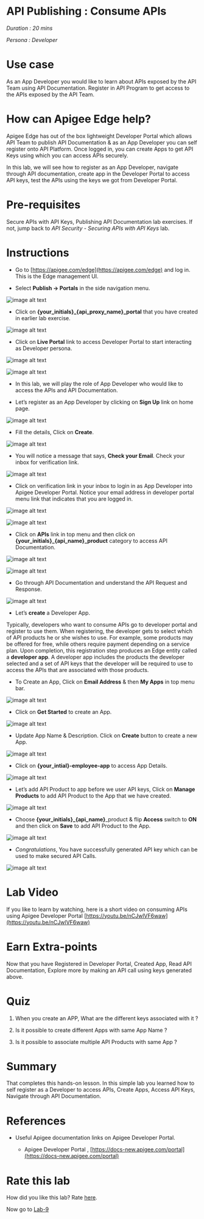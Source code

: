 # API Publishing : Consume APIs 

*Duration : 20 mins*

*Persona : Developer*

# Use case

As an App Developer you would like to learn about APIs exposed by the API Team using API Documentation. Register in API Program to get access to the APIs exposed by the API Team.

# How can Apigee Edge help?

Apigee Edge has out of the box lightweight Developer Portal which allows API Team to publish API Documentation & as an App Developer you can self register onto API Platform. Once logged in, you can create Apps to get API Keys using which you can access APIs securely.

In this lab, we will see how to register as an App Developer, navigate through API documentation, create app in the Developer Portal to access API keys, test the APIs using the keys we got from Developer Portal.

# Pre-requisites

Secure APIs with API Keys, Publishing API Documentation lab exercises. If not, jump back to *API Security - Securing APIs with API Keys* lab.

# Instructions

* Go to [https://apigee.com/edge](https://apigee.com/edge) and log in. This is the Edge management UI. 

* Select **Publish → Portals** in the side navigation menu.

![image alt text](./media/image_0.png)

* Click on **{your_initials}_{api_proxy_name}_portal** that you have created in earlier lab exercise.	

![image alt text](./media/image_1.png)

* Click on **Live Portal** link to access Developer Portal to start interacting as Developer persona.

![image alt text](./media/image_2.png)

![image alt text](./media/image_3.png)

* In this lab, we will play the role of App Developer who would like to access the APIs and API Documentation.

* Let’s register as an App Developer by clicking on **Sign Up** link on home page.

![image alt text](./media/image_4.png)

* Fill the details, Click on **Create**.

![image alt text](./media/image_5.png)

* You will notice a message that says, **Check your Email**. Check your inbox for verification link.

![image alt text](./media/image_6.png)

* Click on verification link in your inbox to login in as App Developer into Apigee Developer Portal. Notice your email address in developer portal menu link that indicates that you are logged in.

![image alt text](./media/image_7.png)

![image alt text](./media/image_8.png)

* Click on **APIs** link in top menu and then click on **{your_initials}_{api_name}_product** category to access API Documentation.

![image alt text](./media/image_9.png)

![image alt text](./media/image_10.png)

* Go through API Documentation and understand the API Request and Response.

![image alt text](./media/image_11.png)

* Let’s **create** a Developer App.

Typically, developers who want to consume APIs go to developer portal and register to use them. When registering, the developer gets to select which of API products he or she wishes to use. For example, some products may be offered for free, while others require payment depending on a service plan. Upon completion, this registration step produces an Edge entity called a **developer app**. A developer app includes the products the developer selected and a set of API keys that the developer will be required to use to access the APIs that are associated with those products. 

* To Create an App, Click on **Email Address** & then **My Apps** in top menu bar.

![image alt text](./media/image_12.png)

* Click on **Get Started** to create an App.

![image alt text](./media/image_13.png)

* Update App Name & Description. Click on **Create** button to create a new App.

![image alt text](./media/image_14.png)

* Click on **{your_intial}-employee-app** to access App Details.

![image alt text](./media/image_15.png)

* Let’s add API Product to app before we user API keys, Click on **Manage Products** to add API Product to the App that we have created.

![image alt text](./media/image_16.png)

* Choose **{your_initials}_{api_name}**_product & flip **Access** switch to **ON** and then click on **Save** to add API Product to the App.

![image alt text](./media/image_17.png)

* *Congratulations*, You have successfully generated API key which can be used to make secured API Calls.

![image alt text](./media/image_18.png)

# Lab Video

If you like to learn by watching, here is a short video on consuming APIs using Apigee Developer Portal [https://youtu.be/nCJwlVF6waw](https://youtu.be/nCJwlVF6waw)

# Earn Extra-points

Now that you have Registered in Developer Portal, Created App, Read API Documentation, Explore more by making an API call using keys generated above.

# Quiz

1. When you create an APP, What are the different keys associated with it ?

2. Is it possible to create different Apps with same App Name ?

3. Is it possible to associate multiple API Products with same App ?

# Summary

That completes this hands-on lesson. In this simple lab you learned how to self register as a Developer to access APIs, Create Apps, Access API Keys, Navigate through API Documentation.

# References

* Useful Apigee documentation links on Apigee Developer Portal.

    * Apigee Developer Portal , [https://docs-new.apigee.com/portal](https://docs-new.apigee.com/portal)

# Rate this lab

How did you like this lab? Rate [here](https://goo.gl/forms/H4qE5nLy36yWjj642).

Now go to [Lab-9](https://github.com/apigee/devjam3/tree/master/Labs/Core/Lab%209%20API%20Analytics%20-%20Custom%20Reports)
